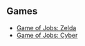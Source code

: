 ## Games
- [Game of Jobs: Zelda](https://github.com/budujobs/zelda)
- [Game of Jobs: Cyber](https://github.com/budujobs/cyber)
